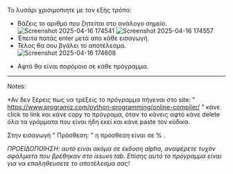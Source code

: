 Το λυσάρι χρισιμοπιητε με τον εξής τρόπο:
+ Βάζεις το αριθμό που ζητείται στο ανάλογο σημείο.
![Screenshot 2025-04-16 174541](https://github.com/user-attachments/assets/820166e0-3866-4f79-85d3-e71ba9ffeaa4)
![Screenshot 2025-04-16 174557](https://github.com/user-attachments/assets/e0705c2c-0b04-4a11-927f-e30d44530b75)
+ Έπειτα πατάς enter μετά απο κάθε εισαγωγή.
+ Τέλος θα σου βγάλει το αποτέλεσμα.
![Screenshot 2025-04-16 174608](https://github.com/user-attachments/assets/a8d2bfe0-b5b5-4510-b38f-28b47a71ceb5)
* Αφτό θα είναι παρόμοιο σε κάθε πρόγραμμα. 
---------------------------------------------------------------------------------------------------------------------------------
Notes:

*Αν δεν ξέρεις πως να τρέξεις το πρόγραμμα πήγεναι στο site: " https://www.programiz.com/python-programming/online-compiler/ " κάνε click το link και κάνε copy 
το πρόγραμα, όταν το κάνεις αφτό κάνε delete όλα τα γράμματα που είναι ήδη εκεί και κάνε paste τον κόδικα.

Στην εισαγωγή " Πρόσθεση: " η πρόσθεση είναι σε % .

*ΠΡΟΕΙΔΟΠΟΙΗΣΗ: αυτό είναι ακόμα σε έκδοση alpha, αναφέρετε τυχόν σφάλματα που βρέθηκαν στο issues tab. Επίσης αυτό το πρόγραμμα είναι για να επαληθευσετε το αποτέλεσμα σας!*
